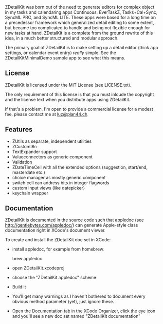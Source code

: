 
ZDetailKit was born out of the need to generate editors for complex object in my tasks and calendaring apps
Continuous, EverTaskZ, Tasks+Cal+Sync, SyncML PRO, and SyncML LITE. These apps were based for a long time
on a precedessor framework which generalized detail editing to some extent, but became too complicated to
handle and being not flexible enough for new tasks at hand.
ZDetaiKit is a complete from the ground rewrite of this idea, in a much better structured and modular
approach.

The primary goal of ZDetailKit is to make setting up a detail editor (think app settings, or calendar event entry)
_really_ simple. See the ZDetailKitMinimalDemo sample app to see what this means.

License
-------

ZDetailKit is licensed under the MIT License (see LICENSE.txt).

The only requirement of this license is that you must inlcude the copyright
and the license text when you distribute apps using ZDetailKit.

If that's a problem, I'm open to provide a commercial license for a modest fee,
please contact me at luz@plan44.ch.


Features
--------

- ZUtils as separate, independent utilities
- ZCustomI8n
- TextExpander support
- Valueconnectors as generic component
- Validation
- ZDateTimeCell with all the extended options (suggestion, start/end, masterdate etc.)
- choice manager as mostly generic component
- switch cell can address bits in integer flagwords
- custom input views (like datepicker)
- keychain wrapper


Documentation
-------------

ZDetailKit is documented in the source code such that appledoc (see http://gentlebytes.com/appledoc/)
can generate Apple-style class documentation right in XCode's document viewer.

To create and install the ZDetailKit doc set in XCode:

- install appledoc, for example from homebrew:

    brew appledoc
    
- open ZDetailKit.xcodeproj
- choose the "ZDetailKit appledoc" scheme
- Build it
- You'll get many warnings as I haven't bothered to document every obvious method parameter (yet),
  just ignore these.
- Open the Documentation tab in the XCode Organizer, click the eye icon and you'll see
  a new doc set named "ZDetailKit documentation"
  







